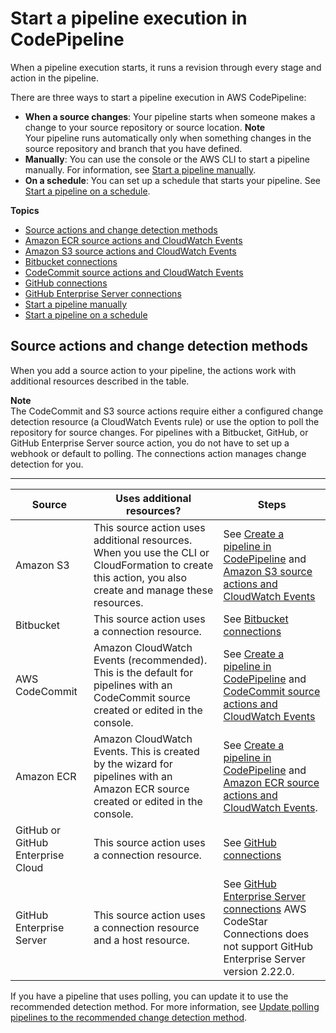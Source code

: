 # Start a pipeline execution in CodePipeline<a name="pipelines-about-starting"></a>

When a pipeline execution starts, it runs a revision through every stage and action in the pipeline\.

There are three ways to start a pipeline execution in AWS CodePipeline:
+ **When a source changes**: Your pipeline starts when someone makes a change to your source repository or source location\. 
**Note**  
Your pipeline runs automatically only when something changes in the source repository and branch that you have defined\.
+ **Manually**: You can use the console or the AWS CLI to start a pipeline manually\. For information, see [Start a pipeline manually](pipelines-rerun-manually.md)\.
+ **On a schedule**: You can set up a schedule that starts your pipeline\. See [Start a pipeline on a schedule](pipelines-trigger-source-schedule.md)\.

**Topics**
+ [Source actions and change detection methods](#change-detection-methods)
+ [Amazon ECR source actions and CloudWatch Events](create-cwe-ecr-source.md)
+ [Amazon S3 source actions and CloudWatch Events](create-cloudtrail-S3-source.md)
+ [Bitbucket connections](connections-bitbucket.md)
+ [CodeCommit source actions and CloudWatch Events](triggering.md)
+ [GitHub connections](connections-github.md)
+ [GitHub Enterprise Server connections](connections-ghes.md)
+ [Start a pipeline manually](pipelines-rerun-manually.md)
+ [Start a pipeline on a schedule](pipelines-trigger-source-schedule.md)

## Source actions and change detection methods<a name="change-detection-methods"></a>

When you add a source action to your pipeline, the actions work with additional resources described in the table\.

**Note**  
The CodeCommit and S3 source actions require either a configured change detection resource \(a CloudWatch Events rule\) or use the option to poll the repository for source changes\. For pipelines with a Bitbucket, GitHub, or GitHub Enterprise Server source action, you do not have to set up a webhook or default to polling\. The connections action manages change detection for you\. 


****  

| Source | Uses additional resources? | Steps | 
| --- | --- | --- | 
| Amazon S3 | This source action uses additional resources\. When you use the CLI or CloudFormation to create this action, you also create and manage these resources\. | See [Create a pipeline in CodePipeline](pipelines-create.md) and [Amazon S3 source actions and CloudWatch Events](create-cloudtrail-S3-source.md)  | 
| Bitbucket | This source action uses a connection resource\. | See [Bitbucket connections](connections-bitbucket.md) | 
| AWS CodeCommit | Amazon CloudWatch Events \(recommended\)\. This is the default for pipelines with an CodeCommit source created or edited in the console\. | See [Create a pipeline in CodePipeline](pipelines-create.md) and [ CodeCommit source actions and CloudWatch Events](triggering.md) | 
| Amazon ECR | Amazon CloudWatch Events\. This is created by the wizard for pipelines with an Amazon ECR source created or edited in the console\. | See [Create a pipeline in CodePipeline](pipelines-create.md) and [ Amazon ECR source actions and CloudWatch Events](create-cwe-ecr-source.md)\. | 
| GitHub or GitHub Enterprise Cloud | This source action uses a connection resource\. | See [GitHub connections](connections-github.md) | 
| GitHub Enterprise Server | This source action uses a connection resource and a host resource\. | See [GitHub Enterprise Server connections](connections-ghes.md) AWS CodeStar Connections does not support GitHub Enterprise Server version 2\.22\.0\.  | 

If you have a pipeline that uses polling, you can update it to use the recommended detection method\. For more information, see [Update polling pipelines to the recommended change detection method](trigger-S3-migration-cwe.md)\.